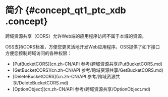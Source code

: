 # 简介 {#concept_qt1_ptc_xdb .concept}

跨域资源共享（CORS）允许Web端的应用程序访问不属于本域的资源。

OSS支持CORS标准，方便您更灵活地开发Web应用程序。OSS提供了如下接口方便您控制跨域访问的各种权限：

-   [PutBucketCORS](cn.zh-CN/API 参考/跨域资源共享/PutBucketCORS.md)
-   [GetBucketCORS](cn.zh-CN/API 参考/跨域资源共享/GetBucketCORS.md)
-   [DeleteBucketCORS](cn.zh-CN/API 参考/跨域资源共享/DeleteBucketCORS.md)
-   [OptionObject](cn.zh-CN/API 参考/跨域资源共享/OptionObject.md)

